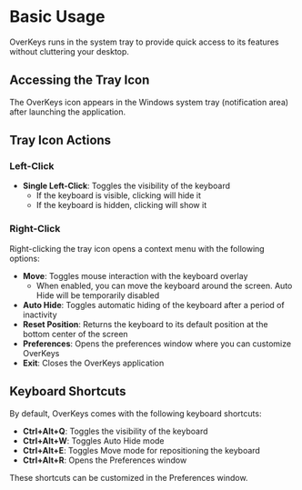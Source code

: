 # Basic Usage

OverKeys runs in the system tray to provide quick access to its features without cluttering your desktop.

## Accessing the Tray Icon

The OverKeys icon appears in the Windows system tray (notification area) after launching the application.

## Tray Icon Actions

### Left-Click

- **Single Left-Click**: Toggles the visibility of the keyboard
  - If the keyboard is visible, clicking will hide it
  - If the keyboard is hidden, clicking will show it

### Right-Click

Right-clicking the tray icon opens a context menu with the following options:

- **Move**: Toggles mouse interaction with the keyboard overlay
  - When enabled, you can move the keyboard around the screen. Auto Hide will be temporarily disabled
- **Auto Hide**: Toggles automatic hiding of the keyboard after a period of inactivity
- **Reset Position**: Returns the keyboard to its default position at the bottom center of the screen
- **Preferences**: Opens the preferences window where you can customize OverKeys
- **Exit**: Closes the OverKeys application

## Keyboard Shortcuts

By default, OverKeys comes with the following keyboard shortcuts:

- **Ctrl+Alt+Q**: Toggles the visibility of the keyboard
- **Ctrl+Alt+W**: Toggles Auto Hide mode
- **Ctrl+Alt+E**: Toggles Move mode for repositioning the keyboard
- **Ctrl+Alt+R**: Opens the Preferences window

These shortcuts can be customized in the Preferences window.
